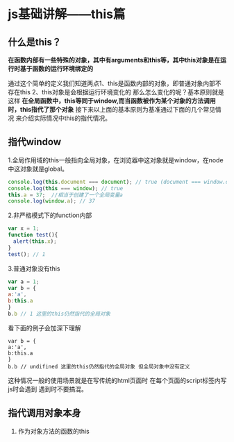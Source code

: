 js基础讲解——this篇
===
什么是this？
---
**在函数内部有一些特殊的对象，其中有arguments和this等，其中this对象是在运行时基于函数的运行环境绑定的**

通过这个简单的定义我们知道两点1、this是函数内部的对象，即普通对象内部不存在this 2、this对象是会根据运行环境变化的
那么怎么变化的呢？基本原则就是这样
**在全局函数中，this等同于window,而当函数被作为某个对象的方法调用时，this指代了那个对象**
接下来以上面的基本原则为基准通过下面的几个常见情况 来介绍实际情况中this的指代情况。

指代window
---
1.全局作用域的this一般指向全局对象，在浏览器中这对象就是window，在node中这对象就是global。
```javascript
console.log(this.document === document); // true (document === window.document)
console.log(this === window); // true 
this.a = 37;  //相当于创建了一个全局变量a
console.log(window.a); // 37
```
2.非严格模式下的function内部
```javascript
var x = 1; 
function test(){
　alert(this.x);
}
test(); // 1
```
3.普通对象没有this
```javascript
var a = 1;
var b = {
a:'a',
b:this.a
}
b.b // 1 这里的this仍然指代的全局对象
```
看下面的例子会加深下理解
```
var b = {
a:'a',
b:this.a
}
b.b // undifined 这里的this仍然指代的全局对象 但全局对象中没有定义
```
这种情况一般的使用场景就是在写传统的html页面时 在每个页面的script标签内写js时会遇到 遇到时不要搞混。


指代调用对象本身
---
1. 作为对象方法的函数的this

